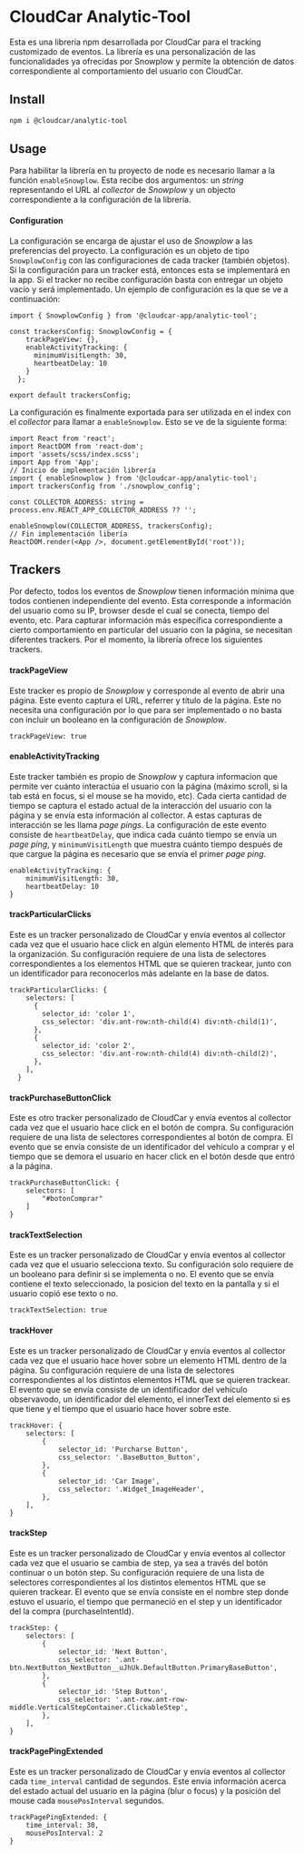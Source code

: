 # CloudCar Analytic-Tool

Esta es una librería npm desarrollada por CloudCar para el tracking customizado de eventos. La librería es una personalización de las funcionalidades ya ofrecidas por Snowplow y permite la obtención de datos correspondiente al comportamiento del usuario con CloudCar.
## Install

```bash
npm i @cloudcar/analytic-tool
```

## Usage

Para habilitar la librería en tu proyecto de node es necesario llamar a la función `enableSnowplow`. Esta recibe dos argumentos: un _string_ representando el URL al _collector_ de _Snowplow_ y un objecto correspondiente a la configuración de la librería.

#### Configuration

La configuración se encarga de ajustar el uso de _Snowplow_ a las preferencias del proyecto. La configuración es un objeto de tipo `SnowplowConfig` con las configuraciones de cada tracker (también objetos). Si la configuración para un tracker está, entonces esta se implementará en la app. Si el tracker no recibe configuración basta con entregar un objeto vacío y será implementado. Un ejemplo de configuración es la que se ve a continuación:
```
import { SnowplowConfig } from '@cloudcar-app/analytic-tool';

const trackersConfig: SnowplowConfig = {
    trackPageView: {},
    enableActivityTracking: {
      minimumVisitLength: 30, 
      heartbeatDelay: 10 
    }
  };
  
export default trackersConfig;
```
La configuración es finalmente exportada para ser utilizada en el index con el _collector_ para llamar a `enableSnowplow`. Esto se ve de la siguiente forma:

```
import React from 'react';
import ReactDOM from 'react-dom';
import 'assets/scss/index.scss';
import App from 'App';
// Inicio de implementación librería
import { enableSnowplow } from '@cloudcar-app/analytic-tool';
import trackersConfig from './snowplow_config';

const COLLECTOR_ADDRESS: string = process.env.REACT_APP_COLLECTOR_ADDRESS ?? '';

enableSnowplow(COLLECTOR_ADDRESS, trackersConfig);
// Fin implementación libería
ReactDOM.render(<App />, document.getElementById('root'));
```

## Trackers

Por defecto, todos los eventos de _Snowplow_ tienen información mínima que todos contienen independiente del evento. Esta corresponde a información del usuario como su IP, browser desde el cual se conecta, tiempo del evento, etc. Para capturar información más específica correspondiente a cierto comportamiento en particular del usuario con la página, se necesitan diferentes trackers. Por el momento, la librería ofrece los siguientes trackers.

#### trackPageView

Este tracker es propio de _Snowplow_ y corresponde al evento de abrir una página. Este evento captura el URL, referrer y título de la página. Este no necesita una configuración por lo que para ser implementado o no basta con incluir un booleano en la configuración de _Snowplow_.
```
trackPageView: true
```

#### enableActivityTracking

Este tracker también es propio de _Snowplow_ y captura informacion que permite ver cuánto interactúa el usuario con la página (máximo scroll, si la tab está en focus, si el mouse se ha movido, etc). Cada cierta cantidad de tiempo se captura el estado actual de la interacción del usuario con la página y se envía esta información al collector. A estas capturas de interacción se les llama _page pings_. La configuración de este evento consiste de `heartbeatDelay`, que indica cada cuánto tiempo se envía un _page ping_, y `minimumVisitLength` que muestra cuánto tiempo después de que cargue la página es necesario que se envía el primer _page ping_. 
```
enableActivityTracking: {
    minimumVisitLength: 30, 
    heartbeatDelay: 10 
}
```

#### trackParticularClicks

Este es un tracker personalizado de CloudCar y envía eventos al collector cada vez que el usuario hace click en algún elemento HTML de interés para la organización. Su configuración requiere de una lista de selectores correspondientes a los elementos HTML que se quieren trackear, junto con un identificador para reconocerlos más adelante en la base de datos.

```
trackParticularClicks: {
    selectors: [
      {
        selector_id: 'color 1',
        css_selector: 'div.ant-row:nth-child(4) div:nth-child(1)',
      },
      {
        selector_id: 'color 2',
        css_selector: 'div.ant-row:nth-child(4) div:nth-child(2)',
      },
    ],
  }
```

#### trackPurchaseButtonClick

Este es otro tracker personalizado de CloudCar y envía eventos al collector cada vez que el usuario hace click en el botón de compra. Su configuración requiere de una lista de selectores correspondientes al botón de compra. El evento que se envía consiste de un identificador del vehículo a comprar y el tiempo que se demora el usuario en hacer click en el botón desde que entró a la página.

```
trackPurchaseButtonClick: {
    selectors: [
        "#botonComprar"
    ]
}
```

#### trackTextSelection

Este es un tracker personalizado de CloudCar y envía eventos al collector cada vez que el usuario selecciona texto. Su configuración solo requiere de un booleano para definir si se implementa o no. El evento que se envía contiene el texto seleccionado, la posicion del texto en la pantalla y si el usuario copió ese texto o no.

```
trackTextSelection: true
```

#### trackHover

Este es un tracker personalizado de CloudCar y envía eventos al collector cada vez que el usuario hace hover sobre un elemento HTML dentro de la página. Su configuración requiere de una lista de selectores correspondientes al los distintos elementos HTML que se quieren trackear. El evento que se envía consiste de un identificador del vehículo observavodo, un identificador del elemento, el innerText del elemento si es que tiene y el tiempo que el usuario hace hover sobre este.
        
```
trackHover: {
    selectors: [
        {
            selector_id: 'Purcharse Button',
            css_selector: '.BaseButton_Button',
        },
        {
            selector_id: 'Car Image',
            css_selector: '.Widget_ImageHeader',
        },
    ],
}
```

#### trackStep

Este es un tracker personalizado de CloudCar y envía eventos al collector cada vez que el usuario se cambia de step, ya sea a través del botón continuar o un botón step. Su configuración requiere de una lista de selectores correspondientes al los distintos elementos HTML que se quieren trackear. El evento que se envía consiste en el nombre step donde estuvo el usuario, el tiempo que permaneció en el step y un identificador del la compra (purchaseIntentId).
        
```
trackStep: {
    selectors: [
        {
            selector_id: 'Next Button',
            css_selector: '.ant-btn.NextButton_NextButton__uJhUk.DefaultButton.PrimaryBaseButton',
        },
        {
            selector_id: 'Step Button',
            css_selector: '.ant-row.ant-row-middle.VerticalStepContainer.ClickableStep',
        },
    ],
}
```

#### trackPagePingExtended

Este es un tracker personalizado de CloudCar y envía eventos al collector cada `time_interval` cantidad de segundos. Este envia información acerca del estado actual del usuario en la página (blur o focus) y la posición del mouse cada `mousePosInterval` segundos.

```
trackPagePingExtended: {
    time_interval: 30,
    mousePosInterval: 2
}
```